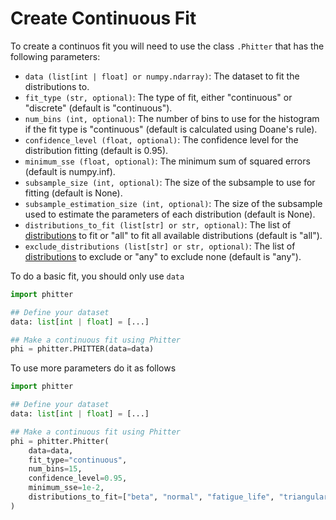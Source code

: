 # Create Continuous Fit

To create a continuos fit you will need to use the class `.Phitter` that has the following parameters:

- `data (list[int | float] or numpy.ndarray)`: The dataset to fit the distributions to.
- `fit_type (str, optional)`: The type of fit, either "continuous" or "discrete" (default is "continuous").
- `num_bins (int, optional)`: The number of bins to use for the histogram if the fit type is "continuous" (default is calculated using Doane's rule).
- `confidence_level (float, optional)`: The confidence level for the distribution fitting (default is 0.95).
- `minimum_sse (float, optional)`: The minimum sum of squared errors (default is numpy.inf).
- `subsample_size (int, optional)`: The size of the subsample to use for fitting (default is None).
- `subsample_estimation_size (int, optional)`: The size of the subsample used to estimate the parameters of each distribution (default is None).
- `distributions_to_fit (list[str] or str, optional)`: The list of [distributions](/documentation/distributions/distributions.md) to fit or "all" to fit all available distributions (default is "all").
- `exclude_distributions (list[str] or str, optional)`: The list of [distributions](/documentation/distributions/distributions.md) to exclude or "any" to exclude none (default is "any").

To do a basic fit, you should only use `data`

```python
import phitter

## Define your dataset
data: list[int | float] = [...]

## Make a continuous fit using Phitter
phi = phitter.PHITTER(data=data)
```

To use more parameters do it as follows

```python
import phitter

## Define your dataset
data: list[int | float] = [...]

## Make a continuous fit using Phitter
phi = phitter.Phitter(
    data=data,
    fit_type="continuous",
    num_bins=15,
    confidence_level=0.95,
    minimum_sse=1e-2,
    distributions_to_fit=["beta", "normal", "fatigue_life", "triangular"],
)
```
